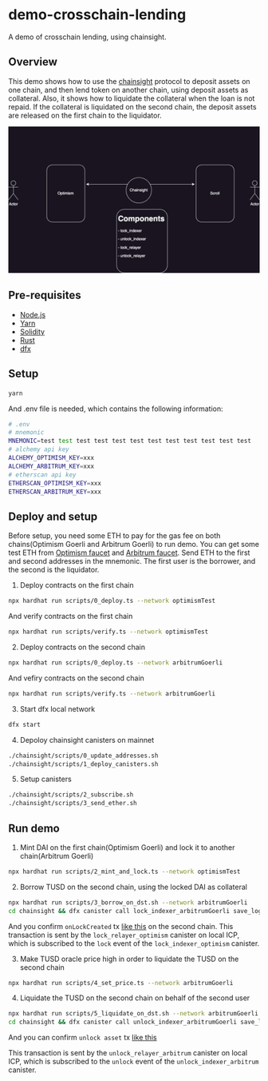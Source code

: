 # demo-crosschain-lending

A demo of crosschain lending, using chainsight.

## Overview

This demo shows how to use the [chainsight](https://chainsight.network/) protocol to deposit assets on one chain, and then lend token on another chain, using deposit assets as collateral.
Also, it shows how to liquidate the collateral when the loan is not repaid. If the collateral is liquidated on the second chain, the deposit assets are released on the first chain to the liquidator.

![overview](demo.png)

## Pre-requisites

- [Node.js](https://nodejs.org/en/)
- [Yarn](https://yarnpkg.com/en/)
- [Solidity](https://solidity.readthedocs.io/en/v0.8.9/installing-solidity.html)
- [Rust](https://www.rust-lang.org/tools/install)
- [dfx](https://internetcomputer.org/docs/current/developer-docs/setup/install)


## Setup


```bash
yarn

```

And .env file is needed, which contains the following information:

```bash
# .env
# mnemonic
MNEMONIC=test test test test test test test test test test test test
# alchemy api key
ALCHEMY_OPTIMISM_KEY=xxx
ALCHEMY_ARBITRUM_KEY=xxx
# etherscan api key
ETHERSCAN_OPTIMISM_KEY=xxx
ETHERSCAN_ARBITRUM_KEY=xxx
```


## Deploy and setup


Before setup, you need some ETH to pay for the gas fee on both chains(Optimism Goerli and Arbitrum Goerli) to run demo.
You can get some test ETH from [Optimism faucet](https://faucet.quicknode.com/optimism/goerli) and [Arbitrum faucet](https://faucet.quicknode.com/arbitrum/goerli).
Send ETH to the first and second addresses in the mnemonic.
The first user is the borrower, and the second is the liquidator.


1. Deploy contracts on the first chain

```bash
npx hardhat run scripts/0_deploy.ts --network optimismTest
```

And verify contracts on the first chain

```bash
npx hardhat run scripts/verify.ts --network optimismTest
```

2. Deploy contracts on the second chain

```bash
npx hardhat run scripts/0_deploy.ts --network arbitrumGoerli
```

And vefiry contracts on the second chain

```bash
npx hardhat run scripts/verify.ts --network arbitrumGoerli
```

3. Start dfx local network

```bash
dfx start 
```

4. Depoloy chainsight canisters on mainnet

```bash
./chainsight/scripts/0_update_addresses.sh
./chainsight/scripts/1_deploy_canisters.sh
```

5. Setup canisters

``` bash
./chainsight/scripts/2_subscribe.sh
./chainsight/scripts/3_send_ether.sh
```

## Run demo


1. Mint DAI on the first chain(Optimism Goerli) and lock it to another chain(Arbitrum Goerli)

``` bash
npx hardhat run scripts/2_mint_and_lock.ts --network optimismTest
```

2. Borrow TUSD on the second chain, using the locked DAI as collateral

``` bash
npx hardhat run scripts/3_borrow_on_dst.sh --network arbitrumGoerli
cd chainsight && dfx canister call lock_indexer_arbitrumGoerli save_logs && cd .. 
```

And you confirm `onLockCreated` tx [like this](https://goerli.arbiscan.io/tx/0x0fe3da814e730a37c66ce7e89a91b051c16a9f8bcc521d7464585c11fe0d2bc5) on the second chain.
This transaction is sent by the `lock_relayer_optimism` canister on local ICP, which is subscribed to the `lock` event of the `lock_indexer_optimism` canister.


3. Make TUSD oracle price high in order to liquidate the TUSD on the second chain

``` bash
npx hardhat run scripts/4_set_price.ts --network arbitrumGoerli
```

4. Liquidate the TUSD on the second chain on behalf of the second user

``` bash
npx hardhat run scripts/5_liquidate_on_dst.sh --network arbitrumGoerli
cd chainsight && dfx canister call unlock_indexer_arbitrumGoerli save_logs && cd ..
```

And you can confirm `unlock asset` tx [like this](https://goerli-optimism.etherscan.io/tx/0x22fbaed38640cb0ed5eb16398e8f9de0d058509bb171f30b7f916606067e4ddb)

This transaction is sent by the `unlock_relayer_arbitrum` canister on local ICP, which is subscribed to the `unlock` event of the `unlock_indexer_arbitrum` canister.
